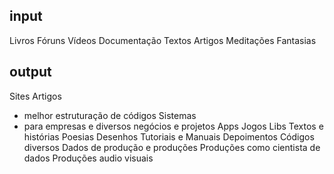 ## input
Livros 
Fóruns 
Vídeos
Documentação
Textos
Artigos
Meditações 
Fantasias

## output 
Sites
Artigos
- melhor estruturação de códigos
Sistemas
- para empresas e diversos negócios e projetos 
Apps 
Jogos
Libs
Textos e histórias 
Poesias 
Desenhos 
Tutoriais e Manuais 
Depoimentos
Códigos diversos 
Dados de produção e produções 
Produções como cientista de dados
Produções audio visuais 


